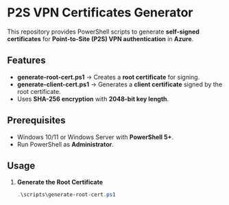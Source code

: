 # P2S VPN Certificates Generator

This repository provides PowerShell scripts to generate **self-signed certificates** for **Point-to-Site (P2S) VPN authentication** in **Azure**.

##  Features
- **generate-root-cert.ps1** → Creates a **root certificate** for signing.
- **generate-client-cert.ps1** → Generates a **client certificate** signed by the root certificate.
- Uses **SHA-256 encryption** with **2048-bit key length**.

##  Prerequisites
- Windows 10/11 or Windows Server with **PowerShell 5+**.
- Run PowerShell as **Administrator**.

##  Usage
1. **Generate the Root Certificate**
   ```powershell
   .\scripts\generate-root-cert.ps1
